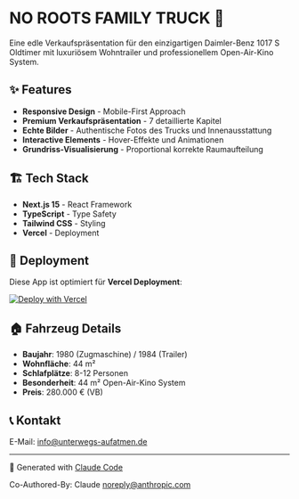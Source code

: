 # NO ROOTS FAMILY TRUCK 🚛

Eine edle Verkaufspräsentation für den einzigartigen Daimler-Benz 1017 S Oldtimer mit luxuriösem Wohntrailer und professionellem Open-Air-Kino System.

## ✨ Features

- **Responsive Design** - Mobile-First Approach
- **Premium Verkaufspräsentation** - 7 detaillierte Kapitel
- **Echte Bilder** - Authentische Fotos des Trucks und Innenausstattung
- **Interactive Elements** - Hover-Effekte und Animationen
- **Grundriss-Visualisierung** - Proportional korrekte Raumaufteilung

## 🏗️ Tech Stack

- **Next.js 15** - React Framework
- **TypeScript** - Type Safety
- **Tailwind CSS** - Styling
- **Vercel** - Deployment

## 🚀 Deployment

Diese App ist optimiert für **Vercel Deployment**:

[![Deploy with Vercel](https://vercel.com/button)](https://vercel.com/new/clone?repository-url=https://github.com/build-with-chris/noRootsTruck)

## 🏠 Fahrzeug Details

- **Baujahr**: 1980 (Zugmaschine) / 1984 (Trailer)
- **Wohnfläche**: 44 m²
- **Schlafplätze**: 8-12 Personen
- **Besonderheit**: 44 m² Open-Air-Kino System
- **Preis**: 280.000 € (VB)

## 📞 Kontakt

E-Mail: info@unterwegs-aufatmen.de

---

🤖 Generated with [Claude Code](https://claude.ai/code)

Co-Authored-By: Claude <noreply@anthropic.com>